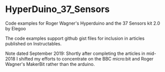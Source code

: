 # HyperDuino_37_Sensors
Code examples for Roger Wagner's Hyperduino and the 37 Sensors kit 2.0 by Elegoo

The code examples support github gist files for inclusion in articles published on Instructables. 

Note dated September 2019: Shortly after completing the articles in mid-2018 I shifted my efforts to concentrate on the BBC micro:bit and Roger Wagner's MakerBit rather than the arduino.
